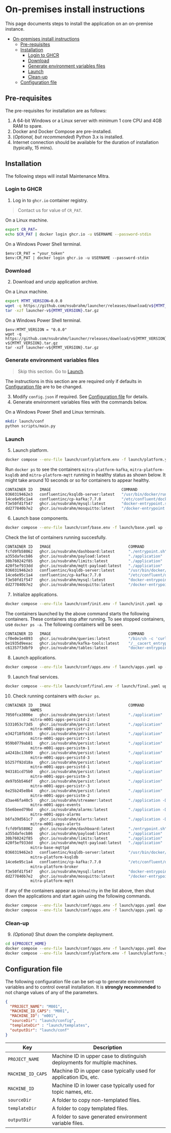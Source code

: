 # On-premises install instructions

This page documents steps to install the application on an on-premise instance.

- [On-premises install instructions](#on-premises-install-instructions)
  - [Pre-requisites](#pre-requisites)
  - [Installation](#installation)
    - [Login to GHCR](#login-to-ghcr)
    - [Download](#download)
    - [Generate environment variables files](#generate-environment-variables-files)
    - [Launch](#launch)
    - [Clean-up](#clean-up)
  - [Configuration file](#configuration-file)

## Pre-requisites

The pre-requisites for installation are as follows:

1. A 64-bit Windows or a Linux server with minimum 1 core CPU and 4GB RAM to spare.
2. Docker and Docker Compose are pre-installed.
3. (_Optional, but recommended_) Python 3.x is installed.
4. Internet connection should be available for the duration of installation (typically, 15 mins).

## Installation

The following steps will install Maintenance Mitra.

### Login to GHCR

1. Log in to `ghcr.io` container registry.

> Contact us for value of `CR_PAT`.

On a Linux machine.

```bash
export CR_PAT=
echo $CR_PAT | docker login ghcr.io -u USERNAME --password-stdin
```

On a Windows Power Shell terminal.

```shell
$env:CR_PAT = "your_token"
$env:CR_PAT | docker login ghcr.io -u USERNAME --password-stdin
```

### Download

2. Download and unzip application archive.

On a Linux machine.

```bash
export MTMT_VERSION=0.0.0
wget -q https://github.com/nsubrahm/launcher/releases/download/v${MTMT_VERSION}/launcher-v${MTMT_VERSION}.tar.gz
tar -xzf launcher-v${MTMT_VERSION}.tar.gz
```

On a Windows Power Shell terminal.

```shell
$env:MTMT_VERSION = "0.0.0"
wget -q https://github.com/nsubrahm/launcher/releases/download/v${MTMT_VERSION}/launcher-v${MTMT_VERSION}.tar.gz
tar -xzf launcher-v${MTMT_VERSION}.tar.gz
```

### Generate environment variables files

> Skip this section. Go to [Launch](#launch).

The instructions in this section are are required only if defaults in [Configuration file](#configuration-file) are to be changed.

3. Modify `config.json` if required. See [Configuration file](#configuration-file) for details.
4. Generate environment variables files with the commands below.

On a Windows Power Shell and Linux terminals.

```bash
mkdir launch/conf
python scripts/main.py
```

### Launch

5. Launch platform.

```bash
docker compose --env-file launch/conf/platform.env -f launch/platform.yaml up -d
```

Run `docker ps` to see the containers `mitra-platform-kafka`, `mitra-platform-ksqldb` and `mitra-platform-mqtt` running in healthy status as shown below. It might take around 10 seconds or so for containers to appear healthy.

```bash
CONTAINER ID   IMAGE                               COMMAND                  CREATED          STATUS                            PORTS                 NAMES
0360319462e3   confluentinc/ksqldb-server:latest   "/usr/bin/docker/run"    25 seconds ago   Up 3 seconds (healthy)                                  mitra-platform-ksqldb
14ce6e95c1a4   confluentinc/cp-kafka:7.7.0         "/etc/confluent/dock…"   25 seconds ago   Up 24 seconds (healthy)           9092/tcp              mitra-platform-broker
f3e50fd1f547   ghcr.io/nsubrahm/mysql:latest       "docker-entrypoint.s…"   25 seconds ago   Up 24 seconds                     3306/tcp, 33060/tcp   mitra-platform-mysql
dd277840b7e2   ghcr.io/nsubrahm/mosquitto:latest   "/docker-entrypoint.…"   25 seconds ago   Up 24 seconds                     1883/tcp              mitra-platform-mqtt
```

6. Launch base components.

```bash
docker compose --env-file launch/conf/base.env -f launch/base.yaml up -d
```

Check the list of containers running succesfully.

```bash
CONTAINER ID   IMAGE                                  COMMAND                  CREATED          STATUS                            PORTS                              NAMES
fcfd9fb58062   ghcr.io/nsubrahm/dashboard:latest      "./entrypoint.sh"        11 seconds ago   Up 9 seconds (health: starting)   1880/tcp, 0.0.0.0:8080->8080/tcp   mitra-base-output
a355dafecb86   ghcr.io/nsubrahm/payload:latest        "./application"          11 seconds ago   Up 9 seconds (healthy)            8080/tcp, 0.0.0.0:8084->8084/tcp   mitra-base-inputs
30b760242f85   ghcr.io/nsubrahm/limits:latest         "./application"          11 seconds ago   Up 9 seconds                      0.0.0.0:8083->8083/tcp             mitra-base-limits
420f5ef933dd   ghcr.io/nsubrahm/mqtt-payload:latest   "./application"          11 seconds ago   Up 9 seconds                                                         mitra-base-mqttpd
0360319462e3   confluentinc/ksqldb-server:latest      "/usr/bin/docker/run"    9 minutes ago    Up 8 minutes (healthy)                                            mitra-platform-ksqldb
14ce6e95c1a4   confluentinc/cp-kafka:7.7.0            "/etc/confluent/dock…"   9 minutes ago    Up 9 minutes (healthy)            9092/tcp                           mitra-platform-broker
f3e50fd1f547   ghcr.io/nsubrahm/mysql:latest          "docker-entrypoint.s…"   9 minutes ago    Up 9 minutes                      3306/tcp, 33060/tcp                mitra-platform-mysql
dd277840b7e2   ghcr.io/nsubrahm/mosquitto:latest      "/docker-entrypoint.…"   9 minutes ago    Up 9 minutes                      1883/tcp                           mitra-platform-mqtt
```

7. Initialize applications.

```bash
docker compose --env-file launch/conf/init.env -f launch/init.yaml up -d
```

The containers launched by the above command starts the following containers. These containers stop after running. To see stopped containers, use `docker ps -a`. The following containers will be seen.

```bash
CONTAINER ID   IMAGE                                  COMMAND                  CREATED              STATUS                          PORTS                              NAMES
cf0e0e1e4893   ghcr.io/nsubrahm/queries:latest        "/bin/sh -c 'curl -X…"   About a minute ago   Exited (0) 39 seconds ago                                          mitra-m001-init-queris
be1935d9eeac   ghcr.io/nsubrahm/kafka-tools:latest    "/__cacert_entrypoin…"   About a minute ago   Exited (0) 42 seconds ago                                          mitra-m001-init-topics
c61357f3dbf9   ghcr.io/nsubrahm/tables:latest         "docker-entrypoint.s…"   About a minute ago   Exited (0) About a minute ago                                      mitra-m001-init-tables
```

8. Launch applications.

```bash
docker compose --env-file launch/conf/apps.env -f launch/apps.yaml up -d
```

9. Launch final services.

```bash
docker compose --env-file launch/conf/final.env -f launch/final.yaml up -d
```

10. Check running containers with `docker ps`.

```bash
CONTAINER ID   IMAGE                                  COMMAND                  CREATED              STATUS                          PORTS
           NAMES
7050fca3806e   ghcr.io/nsubrahm/persist:latest        "./application"          About a minute ago   Up About a minute (unhealthy)
           mitra-m001-apps-persistd-2
5331053c73d5   ghcr.io/nsubrahm/persist:latest        "./application"          About a minute ago   Up About a minute (unhealthy)
           mitra-m001-apps-persistr-2
e342f18fb585   ghcr.io/nsubrahm/persist:latest        "./application"          About a minute ago   Up About a minute (unhealthy)
           mitra-m001-apps-persistr-1
959b0779ab81   ghcr.io/nsubrahm/persist:latest        "./application"          About a minute ago   Up About a minute (unhealthy)
           mitra-m001-apps-persistm-1
a4241bc13b09   ghcr.io/nsubrahm/persist:latest        "./application"          About a minute ago   Up About a minute (unhealthy)
           mitra-m001-apps-persistd-3
b5257f92d18a   ghcr.io/nsubrahm/persist:latest        "./application"          About a minute ago   Up About a minute (unhealthy)
           mitra-m001-apps-persistd-1
943181cd75b0   ghcr.io/nsubrahm/persist:latest        "./application"          About a minute ago   Up About a minute (unhealthy)
           mitra-m001-apps-persistm-3
de97b5b546df   ghcr.io/nsubrahm/persist:latest        "./application"          About a minute ago   Up About a minute (unhealthy)
           mitra-m001-apps-persistr-3
6e25b245e8b4   ghcr.io/nsubrahm/persist:latest        "./application"          About a minute ago   Up About a minute (unhealthy)
           mitra-m001-apps-persistm-2
d3ae46fa40c5   ghcr.io/nsubrahm/streamer:latest       "./application -Dqua…"   About a minute ago   Up About a minute (healthy)     8080/tcp
           mitra-m001-apps-events
55e6beed79bd   ghcr.io/nsubrahm/alarms:latest         "./application -Dqua…"   About a minute ago   Up About a minute (healthy)     8080/tcp
           mitra-m001-apps-alarms
b6fa39d561c7   ghcr.io/nsubrahm/alerts:latest         "./application -Dqua…"   About a minute ago   Up About a minute (healthy)     8080/tcp
           mitra-m001-apps-alerts
fcfd9fb58062   ghcr.io/nsubrahm/dashboard:latest      "./entrypoint.sh"        17 minutes ago       Up 17 minutes (healthy)         1880/tcp, 0.0.0.0:8080->8080/tcp   mitra-base-output
a355dafecb86   ghcr.io/nsubrahm/payload:latest        "./application"          17 minutes ago       Up 17 minutes (healthy)         8080/tcp, 0.0.0.0:8084->8084/tcp   mitra-base-inputs
30b760242f85   ghcr.io/nsubrahm/limits:latest         "./application"          17 minutes ago       Up 17 minutes                   0.0.0.0:8083->8083/tcp             mitra-base-limits
420f5ef933dd   ghcr.io/nsubrahm/mqtt-payload:latest   "./application"          17 minutes ago       Up 17 minutes
           mitra-base-mqttpd
0360319462e3   confluentinc/ksqldb-server:latest      "/usr/bin/docker/run"    26 minutes ago       Up 26 minutes (healthy)
           mitra-platform-ksqldb
14ce6e95c1a4   confluentinc/cp-kafka:7.7.0            "/etc/confluent/dock…"   26 minutes ago       Up 26 minutes (healthy)         9092/tcp
           mitra-platform-broker
f3e50fd1f547   ghcr.io/nsubrahm/mysql:latest          "docker-entrypoint.s…"   26 minutes ago       Up 26 minutes                   3306/tcp, 33060/tcp                mitra-platform-mysql
dd277840b7e2   ghcr.io/nsubrahm/mosquitto:latest      "/docker-entrypoint.…"   26 minutes ago       Up 26 minutes                   1883/tcp
           mitra-platform-mqtt
```

If any of the containers appear as `Unhealthy` in the list above, then shut down the applications and start again using the following commands.

```bash
docker compose --env-file launch/conf/apps.env -f launch/apps.yaml down
docker compose --env-file launch/conf/apps.env -f launch/apps.yaml up -d
```

### Clean-up

9. _(Optional)_ Shut down the complete deployment.

```bash
cd ${PROJECT_HOME}
docker compose --env-file launch/conf/apps.env -f launch/apps.yaml down
docker compose --env-file launch/conf/platform.env -f launch/platform.yaml down
```

## Configuration file

The following configuration file can be set-up to generate environment variables and to control overall installation. It is **strongly recommended** to not change values of any of the parameters.

```json
{
  "PROJECT_NAME": "M001",
  "MACHINE_ID_CAPS": "M001",
  "MACHINE_ID": "m001",
  "sourceDir": "launch/config",
  "templateDir" : "launch/templates",
  "outputDir": "launch/conf"
}
```

| Key               | Description                                                                |
| ----------------- | -------------------------------------------------------------------------- |
| `PROJECT_NAME`    | Machine ID in upper case to distinguish deployments for multiple machines. |
| `MACHINE_ID_CAPS` | Machine ID in upper case typically used for application IDs, etc.          |
| `MACHINE_ID`      | Machine ID in lower case typically used for topic names, etc.              |
| `sourceDir`       | A folder to copy non-templated files.                                      |
| `templateDir`     | A folder to copy templated files.                                          |
| `outputDir`       | A folder to save generated environment variable files.                     |
